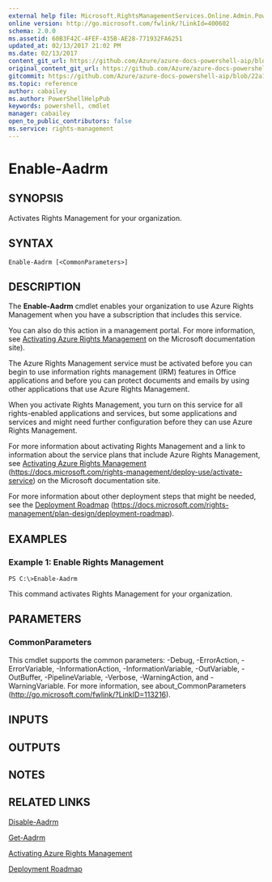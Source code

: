 ```yaml
---
external help file: Microsoft.RightsManagementServices.Online.Admin.PowerShell.dll-Help.xml
online version: http://go.microsoft.com/fwlink/?LinkId=400602
schema: 2.0.0
ms.assetid: 60B3F42C-4FEF-435B-AE28-771932FA6251
updated_at: 02/13/2017 21:02 PM
ms.date: 02/13/2017
content_git_url: https://github.com/Azure/azure-docs-powershell-aip/blob/master/Azure%20Information%20Protection/AADRM/vlatest/Enable-Aadrm.md
original_content_git_url: https://github.com/Azure/azure-docs-powershell-aip/blob/master/Azure%20Information%20Protection/AADRM/vlatest/Enable-Aadrm.md
gitcommit: https://github.com/Azure/azure-docs-powershell-aip/blob/22a102658f1b1c573e607b7c05590c1e292e41e2
ms.topic: reference
author: cabailey
ms.author: PowerShellHelpPub
keywords: powershell, cmdlet
manager: cabailey
open_to_public_contributors: false
ms.service: rights-management
---
```


# Enable-Aadrm

## SYNOPSIS
Activates Rights Management for your organization.

## SYNTAX

```
Enable-Aadrm [<CommonParameters>]
```

## DESCRIPTION
The **Enable-Aadrm** cmdlet enables your organization to use Azure Rights Management when you have a subscription that includes this service. 

You can also do this action in a management portal. For more information, see [Activating Azure Rights Management](https://docs.microsoft.com/rights-management/deploy-use/decommission-deactivate) on the Microsoft documentation site). 

The Azure Rights Management service must be activated before you can begin to use information rights management (IRM) features in Office applications and before you can protect documents and emails by using other applications that use Azure Rights Management.

When you activate Rights Management, you turn on this service for all rights-enabled applications and services, but some applications and services and might need further configuration before they can use Azure Rights Management.

For more information about activating Rights Management and a link to information about the service plans that include Azure Rights Management, see [Activating Azure Rights Management](https://docs.microsoft.com/rights-management/deploy-use/activate-service) (https://docs.microsoft.com/rights-management/deploy-use/activate-service) on the Microsoft documentation site.

For more information about other deployment steps that might be needed, see the [Deployment Roadmap](https://docs.microsoft.com/rights-management/plan-design/deployment-roadmap)  (https://docs.microsoft.com/rights-management/plan-design/deployment-roadmap).

## EXAMPLES

### Example 1: Enable Rights Management
```
PS C:\>Enable-Aadrm
```

This command activates Rights Management for your organization.

## PARAMETERS

### CommonParameters
This cmdlet supports the common parameters: -Debug, -ErrorAction, -ErrorVariable, -InformationAction, -InformationVariable, -OutVariable, -OutBuffer, -PipelineVariable, -Verbose, -WarningAction, and -WarningVariable. For more information, see about_CommonParameters (http://go.microsoft.com/fwlink/?LinkID=113216).

## INPUTS

## OUTPUTS

## NOTES

## RELATED LINKS

[Disable-Aadrm](./Disable-Aadrm.md)

[Get-Aadrm](./Get-Aadrm.md)

[Activating Azure Rights Management](https://docs.microsoft.com/rights-management/deploy-use/activate-service)

[Deployment Roadmap](https://docs.microsoft.com/rights-management/plan-design/deployment-roadmap)
